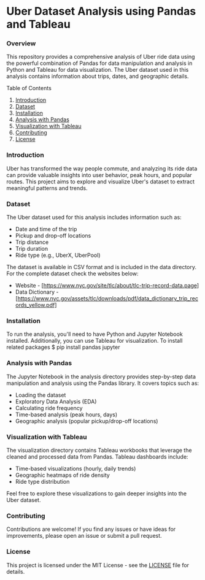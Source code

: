 # Uber Dataset Analysis using Pandas and Tableau
### Overview
This repository provides a comprehensive analysis of Uber ride data using the powerful combination of Pandas for data manipulation and analysis in Python and Tableau for data visualization. The Uber dataset used in this analysis contains information about trips, dates, and geographic details.

Table of Contents
1. [Introduction](https://github.com/denizgulal/uber-dataset-analysis/tree/main?tab=readme-ov-file#introduction)
2. [Dataset](https://github.com/denizgulal/uber-dataset-analysis/tree/main?tab=readme-ov-file#installation)
3. [Installation](https://github.com/denizgulal/uber-dataset-analysis/tree/main?tab=readme-ov-file#analysis-with-pandas)
4. [Analysis with Pandas](https://github.com/denizgulal/uber-dataset-analysis/tree/main?tab=readme-ov-file#visualization-with-tableau)
5. [Visualization with Tableau](https://github.com/denizgulal/uber-dataset-analysis/tree/main?tab=readme-ov-file#visualization-with-tableau)
6. [Contributing](https://github.com/denizgulal/uber-dataset-analysis/tree/main?tab=readme-ov-file#contributing)
7. [License](https://github.com/denizgulal/uber-dataset-analysis/tree/main?tab=readme-ov-file#license)
   
### Introduction
Uber has transformed the way people commute, and analyzing its ride data can provide valuable insights into user behavior, peak hours, and popular routes. This project aims to explore and visualize Uber's dataset to extract meaningful patterns and trends.

### Dataset
The Uber dataset used for this analysis includes information such as:

* Date and time of the trip
* Pickup and drop-off locations
* Trip distance
* Trip duration
* Ride type (e.g., UberX, UberPool)

The dataset is available in CSV format and is included in the data directory. 
For the complete dataset check the websites below:
* Website - [https://www.nyc.gov/site/tlc/about/tlc-trip-record-data.page]
* Data Dictionary - [https://www.nyc.gov/assets/tlc/downloads/pdf/data_dictionary_trip_records_yellow.pdf]


### Installation
To run the analysis, you'll need to have Python and Jupyter Notebook installed. Additionally, you can use Tableau for visualization.
To install related packages
$ pip install pandas jupyter

### Analysis with Pandas
The Jupyter Notebook in the analysis directory provides step-by-step data manipulation and analysis using the Pandas library. It covers topics such as:

* Loading the dataset
* Exploratory Data Analysis (EDA)
* Calculating ride frequency
* Time-based analysis (peak hours, days)
* Geographic analysis (popular pickup/drop-off locations)




### Visualization with Tableau
The visualization directory contains Tableau workbooks that leverage the cleaned and processed data from Pandas. Tableau dashboards include:

* Time-based visualizations (hourly, daily trends)
* Geographic heatmaps of ride density
* Ride type distribution

Feel free to explore these visualizations to gain deeper insights into the Uber dataset.

### Contributing
Contributions are welcome! If you find any issues or have ideas for improvements, please open an issue or submit a pull request.

### License
This project is licensed under the MIT License - see the [LICENSE](https://github.com/denizgulal/uber-dataset-analysis/blob/main/LICENSE) file for details.




